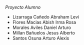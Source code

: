 *Proyecto*
*Alumno*

- Lizarraga Cañedo Abraham Levi
- Flores Macias Abish Irma Rosa
- Morales Aviles Daniel Arturo
- Millan Bañuelos Jesus Alberto
- Santos Osuna Arturo Alexis
